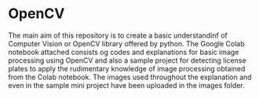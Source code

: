 # OpenCV
The main aim of this repository is to create a basic understandinf of Computer Vision or OpenCV library offered by python. The Google Colab notebook attached consists og codes and explanations for basic image processing using OpenCV and also a sample project for detecting license plates to apply the rudimentary knowledge of image processing obtained from the Colab notebook.
The images used throughout the explanation and even in the sample mini project have been uploaded in the images folder.
